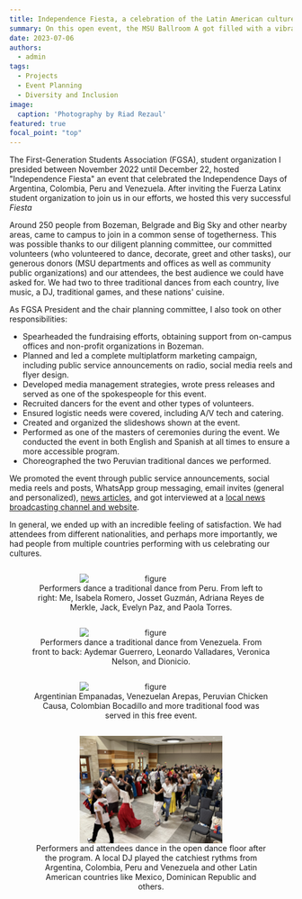 ```yaml
---
title: Independence Fiesta, a celebration of the Latin American cultures, brough together three towns in the Gallatin Valley
summary: On this open event, the MSU Ballroom A got filled with a vibrant community, traditional dances, powerful rhythms, tasty food, and a common sense of belonging.
date: 2023-07-06
authors:
  - admin
tags:
  - Projects
  - Event Planning
  - Diversity and Inclusion
image:
  caption: 'Photography by Riad Rezaul'
featured: true
focal_point: "top"
---
```


The First-Generation Students Association (FGSA), student organization I presided between November 2022 until December 22, hosted "Independence Fiesta" an event that celebrated the Independence Days of Argentina, Colombia, Peru and Venezuela. After inviting the Fuerza Latinx student organization to join us in our efforts, we hosted this very successful *Fiesta* 

Around 250 people from Bozeman, Belgrade and Big Sky and other nearby areas, came to campus to join in a common sense of togetherness. This was possible thanks to our diligent planning committee, our committed volunteers (who volunteered to dance, decorate, greet and other tasks), our generous donors (MSU departments and offices as well as community public organizations) and our attendees, the best audience we could have asked for. We had two to three traditional dances from each country, live music, a DJ, traditional games, and these nations' cuisine. 

As FGSA President and the chair planning committee, I also took on other responsibilities:
- Spearheaded the fundraising efforts, obtaining support from on-campus offices and non-profit organizations in Bozeman.
- Planned and led a complete multiplatform marketing campaign, including public service announcements on radio, social media reels and flyer design.
- Developed media management strategies, wrote press releases and served as one of the spokespeople for this event.
- Recruited dancers for the event and other types of volunteers.
- Ensured logistic needs were covered, including A/V tech and catering.
- Created and organized the slideshows shown at the event.
- Performed as one of the masters of ceremonies during the event. We conducted the event in both English and Spanish at all times to ensure a more accessible program.
- Choreographed the two Peruvian traditional dances we performed. 

We promoted the event through public service announcements, social media reels and posts, WhatsApp group messaging, email invites (general and personalized), [news articles](https://www.montana.edu/news/22999/montana-state-to-celebrate-inaugural-independence-fiesta-on-july-6), and got interviewed at a [local news broadcasting channel and website](https://www.kbzk.com/news/local-news/first-generation-south-american-students-bringing-independence-day-celebration-to-montana-state).

In general, we ended up with an incredible feeling of satisfaction. We had attendees from different nationalities, and perhaps more importantly, we had people from multiple countries performing with us celebrating our cultures.


<div style="display: flex; justify-content: center;">
  <figure style="text-align: center;">
    <img src="a.jpg" alt="figure" width="60%" style="margin-left: auto; margin-right: auto; display: block;">
    <figcaption>Performers dance a traditional dance from Peru. From left to right: Me, Isabela Romero, Josset Guzmán, Adriana Reyes de Merkle, Jack, Evelyn Paz, and Paola Torres. </figcaption>
  </figure>
</div>

<div style="display: flex; justify-content: center;">
  <figure style="text-align: center;">
    <img src="b.jpg" alt="figure" width="60%" style="margin-left: auto; margin-right: auto; display: block;">
    <figcaption>Performers dance a traditional dance from Venezuela. From front to back: Aydemar Guerrero, Leonardo Valladares, Veronica Nelson, and Dionicio. </figcaption>
  </figure>
</div>

<div style="display: flex; justify-content: center;">
  <figure style="text-align: center;">
    <img src="c.jpg" alt="figure" width="60%" style="margin-left: auto; margin-right: auto; display: block;">
    <figcaption>Argentinian Empanadas, Venezuelan Arepas, Peruvian Chicken Causa, Colombian Bocadillo and more traditional food was served in this free event. </figcaption>
  </figure>
</div>

<div style="display: flex; justify-content: center;">
  <figure style="text-align: center;">
    <img src="d.jpg" alt="figure" width="60%" style="margin-left: auto; margin-right: auto; display: block;">
    <figcaption>Performers and attendees dance in the open dance floor after the program. A local DJ played the catchiest rythms from Argentina, Colombia, Peru and Venezuela and other Latin American countries like Mexico, Dominican Republic and others. </figcaption>
  </figure>
</div>

